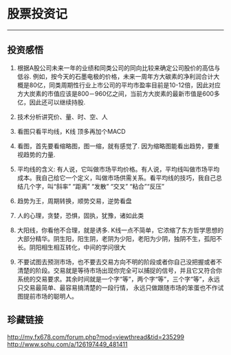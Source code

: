 # 股票投资记
-----

## 投资感悟

1. 根据A股公司未来一年的业绩和同类公司的同向比较来确定公司股价的高估与低谷.
	例如，按今天的石墨电极的价格，未来一周年方大碳素的净利润合计大概是80亿，同类周期性行业上市公司的平均市盈率目前是10-12倍，因此对应方大炭素的市值应该是800－960亿之间，当前方大炭素的最新市值是600多亿，因此还可以继续持股.
		
2. 技术分析讲究价、量、时、空、人

3. 看图只看平均线，K线 顶多再加个MACD

4. 看图，首先要看缩略图，图一缩，就有感觉了. 因为缩略图能看出趋势，要重视趋势的力量.

5. 平均线的含义: 有人说，它叫做市场平均价格。有人说，平均线叫做市场平均成本。我自己给它一个定义，叫做市场供需关系。看平均线的技巧，我自己总结几个字，叫“斜率” “距离” “发散” “交叉” “粘合”“反压”

6. 趋势为王，周期转换，顺势交易，逆势看盘

7. 人的心理，贪婪，恐惧，固执，犹豫，诸如此类

8. 大阳线，你看他不合理，就是诱多. K线一点不简单，它浓缩了东方哲学思想的大部分精华。阴生阳，阳生阴，老阴为少阳，老阳为少阴，独阴不生，孤阳不长。阴阳相生相互转化，中间的学问很大

9. 不要试图去预测市场，也不要去交易方向不明的阶段或者你自己没把握或者不清楚的阶段。交易就是等待市场出现你完全可以捕捉的信号，并且它又符合你系统的交易要求。其余时间就是一个字“等”，两个字“等”，三个字“等”，永远只交易最简单、最容易搞清楚的一段行情， 永远只做跟随市场的笨蛋也不作试图提前市场的聪明人。

## 珍藏链接

http://my.fx678.com/forum.php?mod=viewthread&tid=235299
http://www.sohu.com/a/126197449_481411
